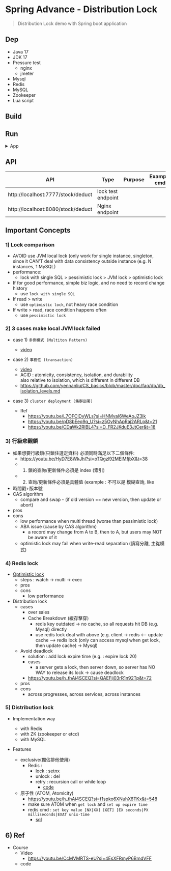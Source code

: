 
# Spring Advance - Distribution Lock
> Distribution Lock demo with Spring boot application

## Dep

- Java 17
- JDK 17
- Pressure test
    - nginx
    - jmeter
- Mysql
- Redis
- MySQL
- Zookeeper
- Lua script

## Build

## Run

<details>  
<summary>App</summary>  

```bash  
#---------------------------  
# Run app  
#---------------------------  
  
# build  
mvn package  
  
# run  
java -jar <built_jar>  
  
  
#---------------------------  
# Run nginx  
#---------------------------  
  
# https://github.com/yennanliu/utility_shell/blob/master/nginx/install_nginx.sh  
  
# http://localhost:8080/  
  
# start  
brew services start nginx  
  
# stop  
brew services stop nginx  
  
#---------------------------  
# Run nginx  
#---------------------------  
  
# https://youtu.be/-EeTUjNlkN0?si=llNkPSRd2j5hvvsl&t=108  
# https://github.com/yennanliu/utility_shell/blob/master/jmeter/install_%20jmeter.sh  
  
cd apache-jmeter-5.6.2  
bash bin/jmeter  
  
# reload config  
nginx -s reload 

#---------------------------  
# Run redis  
#--------------------------- 

brew services start redis
 
brew services stop redis

#---------------------------  
# Intellij  
#---------------------------  
  
# https://github.com/yennanliu/utility_shell/blob/master/intellij/intellij_command.sh  
# 30) Allow run app in parallel (multiple instances)  
# https://intellij-support.jetbrains.com/hc/en-us/community/posts/360010505820-Why-my-2020-3-2-IntelliJ-IDEA-Allow-parallel-run-check-box-is-missing  
# configuration -> select main app name -> "Modify options"  -> click "allow multiple instances check box  
```  

</details>  

## API

| API                                | Type                             | Purpose | Example cmd | Comment|  
|------------------------------------|----------------------------------| ---- | ----- | ---- |  
| http://localhost:7777/stock/deduct | lock test endpoint               | | |
| http://localhost:8080/stock/deduct   | Nginx endpoint | | |


## Important Concepts

### 1) Lock comparison

- AVOID use JVM local lock (only work for single instance, singleton, since it CAN'T deal with data consistency outside instance (e.g. N instances, 1 MySQL)
- performance:
  - lock with single SQL > pessimistic lock > JVM lock > optimistic lock
- If for good performance, simple biz logic, and no need to record change history
  - use `lock with single SQL`
- If read > write
  - use `optimistic lock`, not heavy race condition
- If write > read, race condition happens often
  - use `pessimistic lock`

### 2) 3 cases make local JVM lock failed

- case 1) `多例模式 (Multiton Pattern)`
    - [video](https://youtu.be/L7OFClDyWLs?si=_rYUlzOFkuDD8PRU&t=75)

- case 2) `事務性 (transaction)`
    - [video](https://youtu.be/pD8bEeq9q_U?si=GQQ1rD-Wt0BalBwm)
    - ACID : atomicity, consistency, isolation, and durability  
      also relative to isolation, which is different in different DB
    -  https://github.com/yennanliu/CS_basics/blob/master/doc/faq/db/db_isolation_levels.md

- case 3) `cluster deployment (集群部署)`
    - Ref
        - https://youtu.be/L7OFClDyWLs?si=HNMvaI6WeAoJZ3lk
        - https://youtu.be/pD8bEeq9q_U?si=z5OyNhApRaj2ARLp&t=21
        - https://youtu.be/CDaWk2RIBL4?si=D_FR2JKduE3JtCer&t=18

### 3) 行級悲觀鎖

- 如果想要行級鎖(只鎖住選定資料) 必須同時滿足以下二個條件:
  - https://youtu.be/HyD7E8WkJhI?si=oTQgzl92MElMfjbX&t=38
  - 1) 鎖的查詢/更新條件必須是 index (索引)
  - 2) 查詢/更新條件必須是具體值 (example : 不可以是 模糊查詢, like
- 時間戳+版本號
- CAS algorithm
  - compare and swap - (if old version == new version, then update or abort)
- pros
- cons
  - low performance when multi thread (worse than pessimistic lock)
  - ABA issue (cause by CAS algorithm)
    - a record may change from A to B, then to A, but users may NOT be aware of it
  - optimistic lock may fail when write-read separation (讀寫分離, 主從模式)

### 4) Redis lock

- [Optimistic lock](https://github.com/yennanliu/SpringPlayground/blob/main/springAdvance/DistributionLock/SpringDistributionLock/src/main/java/com/yen/SpringDistributionLock/service/StockServiceRedisOptimisticLock.java)
  - steps : watch -> multi -> exec
  - pros
  - cons
    - low performance
- Distribution lock
  - cases
    - over sales
    - Cache Breakdown (緩存擊穿)
      - redis key outdated -> no cache, so all requests hit DB (e.g. Mysql) directly
      - use redis lock deal with above (e.g. client -> redis <-- update cache --> redis lock (only can access mysql when get lock, then update cache) -> Mysql)
  - Avoid deadlock
    - solution : add lock expire time (e.g. : expire lock 20)
    - cases
      - a server gets a lock, then server down, so server has NO WAY to release its lock -> cause deadlock
    - https://youtu.be/h_thAi4SCEQ?si=QAEFji03rR1n92Tp&t=72
  - pros
  - cons
    - across progresses, across services, across instances

### 5) Distribution lock

- Implementation way
  - with Redis
  - with ZK (zookeeper or etcd)
  - with MySQL

- Features
  - exclusive(獨佔排他使用)
    - Redis :
      - lock : setnx
      - unlock : del
      - retry : recursion call or while loop
        - [code](https://github.com/yennanliu/SpringPlayground/blob/main/springAdvance/DistributionLock/SpringDistributionLock/src/main/java/com/yen/SpringDistributionLock/service/StockServiceRedisDistributionLock.java)
  - 原子性 (ATOM, Atomicity)
    - https://youtu.be/h_thAi4SCEQ?si=f1spko6XNuhX6TKx&t=548
    - make sure ATOM when `get lock` and `set up expire time`
    - redis cmd : `set key value [NX|XX] [GET] [EX seconds|PX milliseconds|EXAT unix-time`
      - [sql](https://github.com/yennanliu/SpringPlayground/blob/main/springAdvance/DistributionLock/SpringDistributionLock/sql/redis_expire_time_lock.sql)

## 6) Ref

- Course
    - Video
        - https://youtu.be/CcMVMRTS-eU?si=4EsXFRmyP6BmdVFF
    - code